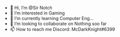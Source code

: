 - 👋 Hi, I’m @Sir Notch
- 👀 I’m interested in Gaming
- 🌱 I’m currently learning Computer Eng...
- 💞️ I’m looking to collaborate on Nothing soo far
- 📫 How to reach me Discord: McDarkKnight#6399

<!---
SirNotch/SirNotch is a ✨ special ✨ repository because its `README.md` (this file) appears on your GitHub profile.
You can click the Preview link to take a look at your changes.
--->
